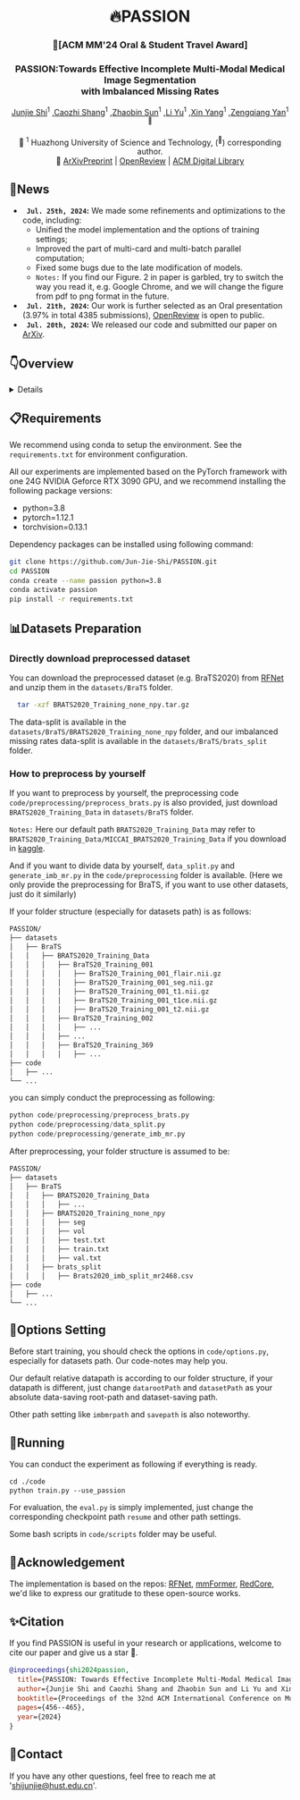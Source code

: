 <div align="center">
<h1> 🔥PASSION </h1>
<h3> 🎉[ACM MM'24 Oral & Student Travel Award] </h3>
<h3>PASSION:Towards Effective Incomplete Multi-Modal Medical Image Segmentation <br> with Imbalanced Missing Rates</h3>

[Junjie Shi](https://github.com/Jun-Jie-Shi)<sup>1</sup> ,[Caozhi Shang](https://github.com/Shangcz1015)<sup>1</sup> ,[Zhaobin Sun](https://github.com/szbonaldo)<sup>1</sup> ,[Li Yu](https://eic.hust.edu.cn/professor/yuli/)<sup>1</sup> ,[Xin Yang](https://sites.google.com/view/xinyang/home)<sup>1</sup> ,[Zengqiang Yan](https://mia2i.github.io/home/)<sup>1 :email:</sup>

🏢 <sup>1</sup> Huazhong University of Science and Technology,  (<sup>:email:</sup>) corresponding author.
<br> 🧐  [ArXivPreprint](https://arxiv.org/abs/2407.14796) | [OpenReview](https://openreview.net/forum?id=jttrL7wHLC) | [ACM Digital Library](https://dl.acm.org/doi/abs/10.1145/3664647.3681543) 
</div>


## 📅News
* **` Jul. 25th, 2024`:** We made some refinements and optimizations to the code, including:
  * Unified the model implementation and the options of training settings;
  * Improved the part of multi-card and multi-batch parallel computation;
  * Fixed some bugs due to the late modification of models.
  * `Notes:` If you find our Figure. 2 in paper is garbled, try to switch the way you read it, e.g. Google Chrome, and we will change the figure from pdf to png format in the future.
* **` Jul. 21th, 2024`:** Our work is further selected as an Oral presentation (3.97% in total 4385 submissions), [OpenReview](https://openreview.net/forum?id=jttrL7wHLC) is open to public.
* **` Jul. 20th, 2024`:** We released our code and submitted our paper on [ArXiv](https://arxiv.org/abs/2407.14796).

## 👇Overview
<details>
  
### • Abstract
Incomplete multi-modal image segmentation is a fundamental task in medical imaging to refine deployment efficiency when only partial modalities are available. However, the common practice that complete-modality data is visible during model training is far from realistic, as modalities can have imbalanced missing rates in clinical scenarios. In this paper, we, for the first time, formulate such a challenging setting and propose Preference-Aware Self-diStillatION (PASSION) for incomplete multi-modal medical image segmentation under imbalanced missing rates. Specifically, we first construct pixel-wise and semantic-wise self-distillation to balance the optimization objective of each modality. Then, we define relative preference to evaluate the dominance of each modality during training, based on which to design task-wise and gradient-wise regularization to balance the convergence rates of different modalities. Experimental results on two publicly available multi-modal datasets demonstrate the superiority of PASSION against existing approaches for modality balancing. More importantly, PASSION is validated to work as a plug-and-play module for consistent performance improvement across different backbones.

<div align="center">
<img src="assets/settings.png" />
</div>

### • Framework
<div align="center">
<img src="assets/overview.png" />
</div>

</details>

## 📋️Requirements
We recommend using conda to setup the environment. See the `requirements.txt` for environment configuration.

All our experiments are implemented based on the PyTorch framework with one 24G NVIDIA Geforce RTX 3090 GPU, and we recommend installing the following package versions:
- python=3.8
- pytorch=1.12.1
- torchvision=0.13.1

Dependency packages can be installed using following command:

```bash
git clone https://github.com/Jun-Jie-Shi/PASSION.git
cd PASSION
conda create --name passion python=3.8
conda activate passion
pip install -r requirements.txt
```

## 📊Datasets Preparation
### Directly download preprocessed dataset
You can download the preprocessed dataset (e.g. BraTS2020) from [RFNet](https://drive.google.com/drive/folders/1AwLwGgEBQwesIDTlWpubbwqxxd8brt5A?usp=sharing) and unzip them in the `datasets/BraTS` folder.
```bash
  tar -xzf BRATS2020_Training_none_npy.tar.gz
```
The data-split is available in the `datasets/BraTS/BRATS2020_Training_none_npy` folder, and our imbalanced missing rates data-split is available in the `datasets/BraTS/brats_split` folder.

### How to preprocess by yourself
If you want to preprocess by yourself, the preprocessing code `code/preprocessing/preprocess_brats.py` is also provided, just download `BRATS2020_Training_Data` in `datasets/BraTS` folder. 

`Notes:` Here our default path `BRATS2020_Training_Data` may refer to `BRATS2020_Training_Data/MICCAI_BRATS2020_Training_Data` if you download in [kaggle](https://www.kaggle.com/datasets/awsaf49/brats20-dataset-training-validation).

And if you want to divide data by yourself, `data_split.py` and `generate_imb_mr.py` in the `code/preprocessing` folder is available. (Here we only provide the preprocessing for BraTS, if you want to use other datasets, just do it similarly)

If your folder structure (especially for datasets path) is as follows:
```
PASSION/
├── datasets
│   ├── BraTS
│   │   ├── BRATS2020_Training_Data
│   │   │   ├── BraTS20_Training_001
│   │   │   │   ├── BraTS20_Training_001_flair.nii.gz
│   │   │   │   ├── BraTS20_Training_001_seg.nii.gz
│   │   │   │   ├── BraTS20_Training_001_t1.nii.gz
│   │   │   │   ├── BraTS20_Training_001_t1ce.nii.gz
│   │   │   │   ├── BraTS20_Training_001_t2.nii.gz
│   │   │   ├── BraTS20_Training_002
│   │   │   │   ├── ...
│   │   │   ├── ...
│   │   │   ├── BraTS20_Training_369
│   │   │   │   ├── ...
├── code
│   ├── ...
└── ...
```
you can simply conduct the preprocessing as following:
``` python
python code/preprocessing/preprocess_brats.py
python code/preprocessing/data_split.py
python code/preprocessing/generate_imb_mr.py
```
After preprocessing, your folder structure is assumed to be:
```
PASSION/
├── datasets
│   ├── BraTS
│   │   ├── BRATS2020_Training_Data
│   │   │   ├── ...
│   │   ├── BRATS2020_Training_none_npy
│   │   │   ├── seg
│   │   │   ├── vol
│   │   │   ├── test.txt
│   │   │   ├── train.txt
│   │   │   ├── val.txt
│   │   ├── brats_split
│   │   │   ├── Brats2020_imb_split_mr2468.csv
├── code
│   ├── ...
└── ...
```

## 🔧Options Setting
Before start training, you should check the options in `code/options.py`,  especially for datasets path. Our code-notes may help you.

Our default relative datapath is according to our folder structure, if your datapath is different, just change `datarootPath` and `datasetPath` as your absolute data-saving root-path and dataset-saving path. 

Other path setting like `imbmrpath` and `savepath` is also noteworthy.

## 🚀Running
You can conduct the experiment as following if everything is ready.
```
cd ./code
python train.py --use_passion
```

For evaluation, the `eval.py` is simply implemented, just change the corresponding checkpoint path `resume` and other path settings.

Some bash scripts in `code/scripts` folder may be useful.

## 📑Acknowledgement
The implementation is based on the repos: [RFNet](https://github.com/dyh127/RFNet), [mmFormer](https://github.com/YaoZhang93/mmFormer), [RedCore](https://github.com/sunjunaimer/RedCore), we'd like to express our gratitude to these open-source works.

## ✨Citation
If you find PASSION is useful in your research or applications, welcome to cite our paper and give us a star 🌟.
```bibtex
@inproceedings{shi2024passion,
  title={PASSION: Towards Effective Incomplete Multi-Modal Medical Image Segmentation with Imbalanced Missing Rates},
  author={Junjie Shi and Caozhi Shang and Zhaobin Sun and Li Yu and Xin Yang and Zengqiang Yan},
  booktitle={Proceedings of the 32nd ACM International Conference on Multimedia},
  pages={456--465},
  year={2024}
}
```

## 📧Contact
If you have any other questions, feel free to reach me at 'shijunjie@hust.edu.cn'.
